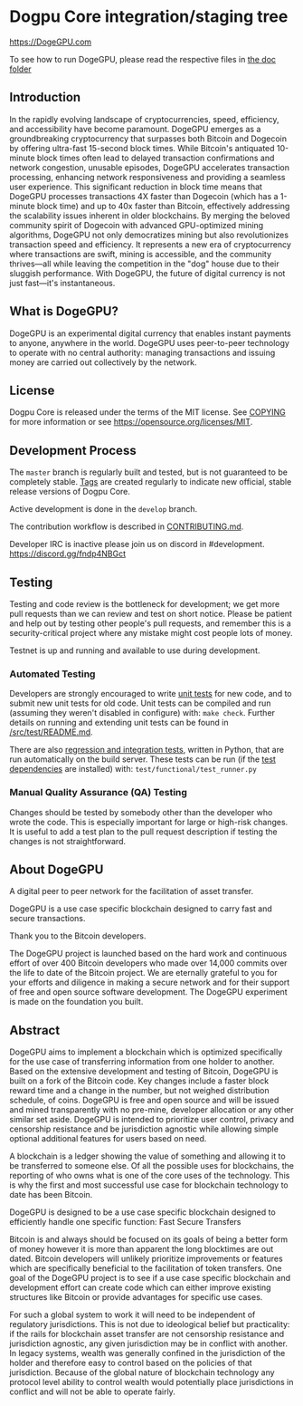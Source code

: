 Dogpu Core integration/staging tree
=====================================

https://DogeGPU.com

To see how to run DogeGPU, please read the respective files in [the doc folder](doc)

Introduction
------------

In the rapidly evolving landscape of cryptocurrencies, speed, efficiency, and accessibility have become paramount. DogeGPU emerges as a groundbreaking cryptocurrency that surpasses both Bitcoin and Dogecoin by offering ultra-fast 15-second block times. While Bitcoin's antiquated 10-minute block times often lead to delayed transaction confirmations and network congestion, unusable episodes, DogeGPU accelerates transaction processing, enhancing network responsiveness and providing a seamless user experience. This significant reduction in block time means that DogeGPU processes transactions 4X faster than Dogecoin (which has a 1-minute block time) and up to 40x faster than Bitcoin, effectively addressing the scalability issues inherent in older blockchains.
By merging the beloved community spirit of Dogecoin with advanced GPU-optimized mining algorithms, DogeGPU not only democratizes mining but also revolutionizes transaction speed and efficiency. It represents a new era of cryptocurrency where transactions are swift, mining is accessible, and the community thrives—all while leaving the competition in the "dog" house due to their sluggish performance. With DogeGPU, the future of digital currency is not just fast—it's instantaneous.


What is DogeGPU?
----------------

DogeGPU is an experimental digital currency that enables instant payments to
anyone, anywhere in the world.
DogeGPU uses peer-to-peer technology to operate
with no central authority: managing transactions and issuing money are carried
out collectively by the network. 



License
-------

Dogpu Core is released under the terms of the MIT license. See [COPYING](COPYING) for more
information or see https://opensource.org/licenses/MIT.

Development Process
-------------------

The `master` branch is regularly built and tested, but is not guaranteed to be
completely stable. [Tags](https://github.com/Masterscooper/DogeGPU/tags) are created
regularly to indicate new official, stable release versions of Dogpu Core.

Active development is done in the `develop` branch. 

The contribution workflow is described in [CONTRIBUTING.md](CONTRIBUTING.md).

Developer IRC is inactive please join us on discord in #development. https://discord.gg/fndp4NBGct

Testing
-------

Testing and code review is the bottleneck for development; we get more pull
requests than we can review and test on short notice. Please be patient and help out by testing
other people's pull requests, and remember this is a security-critical project where any mistake might cost people
lots of money.

Testnet is up and running and available to use during development.

### Automated Testing

Developers are strongly encouraged to write [unit tests](src/test/README.md) for new code, and to
submit new unit tests for old code. Unit tests can be compiled and run
(assuming they weren't disabled in configure) with: `make check`. Further details on running
and extending unit tests can be found in [/src/test/README.md](/src/test/README.md).

There are also [regression and integration tests](/test), written
in Python, that are run automatically on the build server.
These tests can be run (if the [test dependencies](/test) are installed) with: `test/functional/test_runner.py`


### Manual Quality Assurance (QA) Testing

Changes should be tested by somebody other than the developer who wrote the
code. This is especially important for large or high-risk changes. It is useful
to add a test plan to the pull request description if testing the changes is
not straightforward.


About DogeGPU
----------------
A digital peer to peer network for the facilitation of asset transfer.

DogeGPU is a use case specific blockchain designed to carry fast and secure transactions.

Thank you to the Bitcoin developers. 

The DogeGPU project is launched based on the hard work and continuous effort of over 400 Bitcoin developers who made over 14,000 commits over the life to date of the Bitcoin project. We are eternally grateful to you for your efforts and diligence in making a secure network and for their support of free and open source software development.  The DogeGPU experiment is made on the foundation you built.


Abstract
----------------
DogeGPU aims to implement a blockchain which is optimized specifically for the use case of transferring information from one holder to another. Based on the extensive development and testing of Bitcoin, DogeGPU is built on a fork of the Bitcoin code. Key changes include a faster block reward time and a change in the number, but not weighed distribution schedule, of coins. DogeGPU is free and open source and will be issued and mined transparently with no pre-mine, developer allocation or any other similar set aside. DogeGPU is intended to prioritize user control, privacy and censorship resistance and be jurisdiction agnostic while allowing simple optional additional features for users based on need.



A blockchain is a ledger showing the value of something and allowing it to be transferred to someone else. Of all the possible uses for blockchains, the reporting of who owns what is one of the core uses of the technology.  This is why the first and most successful use case for blockchain technology to date has been Bitcoin.

DogeGPU is designed to be a use case specific blockchain designed to efficiently handle one specific function: Fast Secure Transfers

Bitcoin is and always should be focused on its goals of being a better form of money however it is more than apparent the long blocktimes are out dated. Bitcoin developers will unlikely prioritize improvements or features which are specifically beneficial to the facilitation of token transfers.  One goal of the DogeGPU project is to see if a use case specific blockchain and development effort can create code which can either improve existing structures like Bitcoin or provide advantages for specific use cases.

For such a global system to work it will need to be independent of regulatory jurisdictions.  This is not due to ideological belief but practicality: if the rails for blockchain asset transfer are not censorship resistance and jurisdiction agnostic, any given jurisdiction may be in conflict with another.  In legacy systems, wealth was generally confined in the jurisdiction of the holder and therefore easy to control based on the policies of that jurisdiction. Because of the global nature of blockchain technology any protocol level ability to control wealth would potentially place jurisdictions in conflict and will not be able to operate fairly.  

